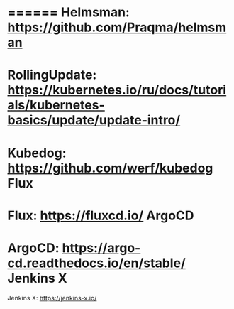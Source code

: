 
======
Helmsman: https://github.com/Praqma/helmsman
======
RollingUpdate: https://kubernetes.io/ru/docs/tutorials/kubernetes-basics/update/update-intro/
======
Kubedog: https://github.com/werf/kubedog
Flux
======
Flux: https://fluxcd.io/
ArgoCD
======
ArgoCD: https://argo-cd.readthedocs.io/en/stable/
Jenkins X
======
Jenkins X: https://jenkins-x.io/
